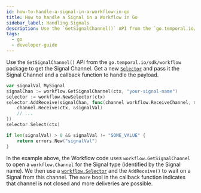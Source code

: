 ```yaml
---
id: how-to-handle-a-signal-in-a-workflow-in-go
title: How to handle a Signal in a Workflow in Go
sidebar_label: Handling Signals
description: Use the `GetSignalChannel()` API from the `go.temporal.io/sdk/workflow` package to get the Signal Channel.
tags:
  - go
  - developer-guide
---
```


Use the `GetSignalChannel()` API from the `go.temporal.io/sdk/workflow` package to get the Signal Channel.
Get a new [`Selector`](https://pkg.go.dev/go.temporal.io/sdk/workflow#Selector) and pass it the Signal Channel and a callback function to handle the payload.

```go
var signalVal MySignal
signalChan := workflow.GetSignalChannel(ctx, "your-signal-name")
selector := workflow.NewSelector(ctx)
selector.AddReceive(signalChan, func(channel workflow.ReceiveChannel, more bool) {
    channel.Receive(ctx, &signalVal)
    // ...
})
selector.Select(ctx)

if len(signalVal) > 0 && signalVal != "SOME_VALUE" {
    return errors.New("signalVal")
}
```

In the example above, the Workflow code uses `workflow.GetSignalChannel` to open a `workflow.Channel` for the Signal type (identified by the Signal name).
We then use a [`workflow.Selector`](https://docs.temporal.io/docs/go/selectors) and the `AddReceive()` to wait on a Signal from this channel.
The `more` bool in the callback function indicates that channel is not closed and more deliveries are possible.
